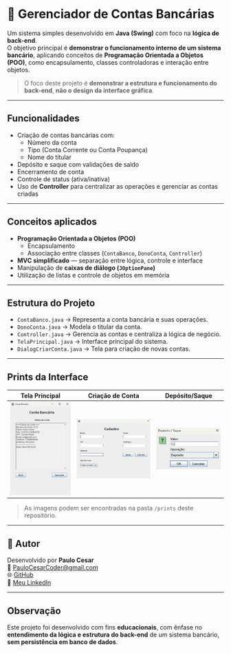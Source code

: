 # 🏦 Gerenciador de Contas Bancárias

Um sistema simples desenvolvido em **Java (Swing)** com foco na **lógica de back-end**.  
O objetivo principal é **demonstrar o funcionamento interno de um sistema bancário**, aplicando conceitos de **Programação Orientada a Objetos (POO)**, como encapsulamento, classes controladoras e interação entre objetos.  

> O foco deste projeto é **demonstrar a estrutura e funcionamento do back-end**, **não o design da interface gráfica**.

---

## Funcionalidades

- Criação de contas bancárias com:
  - Número da conta  
  - Tipo (Conta Corrente ou Conta Poupança)  
  - Nome do titular  
- Depósito e saque com validações de saldo  
- Encerramento de conta  
- Controle de status (ativa/inativa)  
- Uso de **Controller** para centralizar as operações e gerenciar as contas criadas  

---

## Conceitos aplicados

- **Programação Orientada a Objetos (POO)**  
  - Encapsulamento  
  - Associação entre classes (`ContaBanco`, `DonoConta`, `Controller`)  
- **MVC simplificado** — separação entre lógica, controle e interface  
- Manipulação de **caixas de diálogo (`JOptionPane`)**  
- Utilização de listas e controle de objetos em memória  

---

## Estrutura do Projeto

- `ContaBanco.java` → Representa a conta bancária e suas operações.  
- `DonoConta.java` → Modela o titular da conta.  
- `Controller.java` → Gerencia as contas e centraliza a lógica de negócio.  
- `TelaPrincipal.java` → Interface principal do sistema.  
- `DialogCriarConta.java` → Tela para criação de novas contas.  

---

## Prints da Interface

| Tela Principal | Criação de Conta | Depósito/Saque |
|----------------|------------------|----------------|
| ![Tela Principal](prints/tela-principal.png) | ![Criação de Conta](prints/criar-conta.png) | ![Depósito/Saque](prints/deposito-saque.png) |

> As imagens podem ser encontradas na pasta `/prints` deste repositório.  

---

## 👤 Autor

Desenvolvido por **Paulo Cesar**  
📧 [PauloCesarCoder@gmail.com](mailto:PauloCesarCoder@gmail.com)  
🌐 [GitHub](https://github.com/paulo-czr)  
💼 [Meu LinkedIn](https://www.linkedin.com/in/paulo-czr)


---

## Observação

Este projeto foi desenvolvido com fins **educacionais**, com ênfase no **entendimento da lógica e estrutura do back-end** de um sistema bancário, **sem persistência em banco de dados**.
